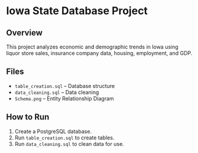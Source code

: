 # Iowa State Database Project

## Overview
This project analyzes economic and demographic trends in Iowa using liquor store sales, insurance company data, housing, employment, and GDP.

## Files
- `table_creation.sql` – Database structure
- `data_cleaning.sql` – Data cleaning
- `Schema.png` – Entity Relationship Diagram

## How to Run
1. Create a PostgreSQL database.
2. Run `table_creation.sql` to create tables.
3. Run `data_cleaning.sql` to clean data for use.

